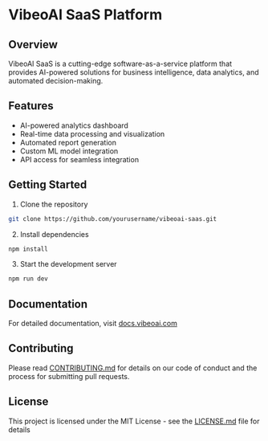 # VibeoAI SaaS Platform

## Overview
VibeoAI SaaS is a cutting-edge software-as-a-service platform that provides AI-powered solutions for business intelligence, data analytics, and automated decision-making.

## Features
- AI-powered analytics dashboard
- Real-time data processing and visualization
- Automated report generation
- Custom ML model integration
- API access for seamless integration

## Getting Started
1. Clone the repository
```bash
git clone https://github.com/yourusername/vibeoai-saas.git
```

2. Install dependencies
```bash
npm install
```

3. Start the development server
```bash
npm run dev
```

## Documentation
For detailed documentation, visit [docs.vibeoai.com](https://docs.vibeoai.com)

## Contributing
Please read [CONTRIBUTING.md](CONTRIBUTING.md) for details on our code of conduct and the process for submitting pull requests.

## License
This project is licensed under the MIT License - see the [LICENSE.md](LICENSE.md) file for details